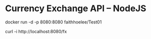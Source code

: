 # Currency Exchange API – NodeJS

docker run -d -p 8080:8080 faithhoelee/Test01

curl -i http://localhost:8080/fx
